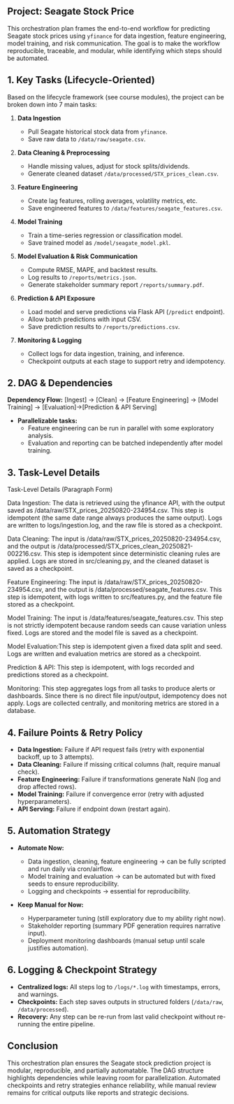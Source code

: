 ## Project: Seagate Stock Price 

This orchestration plan frames the end-to-end workflow for predicting Seagate stock prices using `yfinance` for data ingestion, feature engineering, model training, and risk communication. The goal is to make the workflow reproducible, traceable, and modular, while identifying which steps should be automated.

## 1. Key Tasks (Lifecycle-Oriented)

Based on the lifecycle framework (see course modules), the project can be broken down into 7 main tasks:

1. **Data Ingestion**  
   - Pull Seagate historical stock data from `yfinance`.  
   - Save raw data to `/data/raw/seagate.csv`.

2. **Data Cleaning & Preprocessing**  
   - Handle missing values, adjust for stock splits/dividends.  
   - Generate cleaned dataset `/data/processed/STX_prices_clean.csv`.

3. **Feature Engineering**  
   - Create lag features, rolling averages, volatility metrics, etc.  
   - Save engineered features to `/data/features/seagate_features.csv`.

4. **Model Training**  
   - Train a time-series regression or classification model.  
   - Save trained model as `/model/seagate_model.pkl`.

5. **Model Evaluation & Risk Communication**  
   - Compute RMSE, MAPE, and backtest results.  
   - Log results to `/reports/metrics.json`.  
   - Generate stakeholder summary report `/reports/summary.pdf`.

6. **Prediction & API Exposure**  
   - Load model and serve predictions via Flask API (`/predict` endpoint).  
   - Allow batch predictions with input CSV.  
   - Save prediction results to `/reports/predictions.csv`.

7. **Monitoring & Logging**  
   - Collect logs for data ingestion, training, and inference.  
   - Checkpoint outputs at each stage to support retry and idempotency.


## 2. DAG & Dependencies

**Dependency Flow:**
[Ingest] → [Clean] → [Feature Engineering] → [Model Training] → [Evaluation]→[Prediction & API Serving]


- **Parallelizable tasks:**  
  - Feature engineering can be run in parallel with some exploratory analysis.  
  - Evaluation and reporting can be batched independently after model training.

## 3. Task-Level Details

Task-Level Details (Paragraph Form)

Data Ingestion: The data is retrieved using the yfinance API, with the output saved as /data/raw/STX_prices_20250820-234954.csv. This step is idempotent (the same date range always produces the same output). Logs are written to logs/ingestion.log, and the raw file is stored as a checkpoint.

Data Cleaning: The input is /data/raw/STX_prices_20250820-234954.csv, and the output is /data/processed/STX_prices_clean_20250821-002216.csv. This step is idempotent since deterministic cleaning rules are applied. Logs are stored in src/cleaning.py, and the cleaned dataset is saved as a checkpoint.

Feature Engineering: The input is /data/raw/STX_prices_20250820-234954.csv, and the output is /data/processed/seagate_features.csv. This step is idempotent, with logs written to src/features.py, and the feature file stored as a checkpoint.

Model Training: The input is /data/features/seagate_features.csv. This step is not strictly idempotent because random seeds can cause variation unless fixed. Logs are stored and the model file is saved as a checkpoint.

Model Evaluation:This step is idempotent given a fixed data split and seed. Logs are written and evaluation metrics are stored as a checkpoint.

Prediction & API: This step is idempotent, with logs recorded and predictions stored as a checkpoint.

Monitoring: This step aggregates logs from all tasks to produce alerts or dashboards. Since there is no direct file input/output, idempotency does not apply. Logs are collected centrally, and monitoring metrics are stored in a database.

## 4. Failure Points & Retry Policy

- **Data Ingestion:** Failure if API request fails (retry with exponential backoff, up to 3 attempts).  
- **Data Cleaning:** Failure if missing critical columns (halt, require manual check).  
- **Feature Engineering:** Failure if transformations generate NaN (log and drop affected rows).  
- **Model Training:** Failure if convergence error (retry with adjusted hyperparameters).  
- **API Serving:** Failure if endpoint down (restart again).

## 5. Automation Strategy

- **Automate Now:**  
  - Data ingestion, cleaning, feature engineering → can be fully scripted and run daily via cron/airflow.  
  - Model training and evaluation → can be automated but with fixed seeds to ensure reproducibility.  
  - Logging and checkpoints → essential for reproducibility.

- **Keep Manual for Now:**  
  - Hyperparameter tuning (still exploratory due to my ability right now).  
  - Stakeholder reporting (summary PDF generation requires narrative input). 
  - Deployment monitoring dashboards (manual setup until scale justifies automation).

## 6. Logging & Checkpoint Strategy

- **Centralized logs:** All steps log to `/logs/*.log` with timestamps, errors, and warnings.  
- **Checkpoints:** Each step saves outputs in structured folders (`/data/raw`, `/data/processed`).  
- **Recovery:** Any step can be re-run from last valid checkpoint without re-running the entire pipeline.

## Conclusion

This orchestration plan ensures the Seagate stock prediction project is modular, reproducible, and partially automatable. The DAG structure highlights dependencies while leaving room for parallelization. Automated checkpoints and retry strategies enhance reliability, while manual review remains for critical outputs like reports and strategic decisions.


